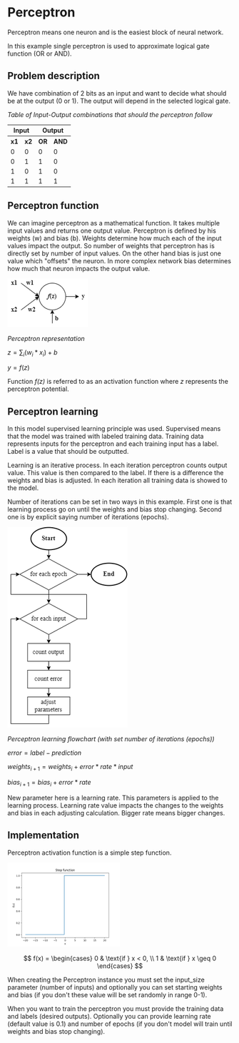 # Perceptron
Perceptron means one neuron and is the easiest block of neural network.

In this example single perceptron is used to approximate logical gate function (OR or AND).

## Problem description
We have combination of 2 bits as an input and want to decide what should be at the output (0 or 1). The output will depend in the selected logical gate.

*Table of Input-Output combinations that should the perceptron follow*

<table>
  <tr>
    <th colspan="2">Input</th>
    <th colspan="2">Output</th>
  </tr>
  <tr>
    <th>x1</th>
    <th>x2</th>
    <th>OR</th>
    <th>AND</th>
  </tr>
  <tr>
    <td>0</td>
    <td>0</td>
    <td>0</td>
    <td>0</td>
  </tr>
  <tr>
    <td>0</td>
    <td>1</td>
    <td>1</td>
    <td>0</td>
  </tr>
  <tr>
    <td>1</td>
    <td>0</td>
    <td>1</td>
    <td>0</td>
  </tr>
  <tr>
    <td>1</td>
    <td>1</td>
    <td>1</td>
    <td>1</td>
  </tr>
</table>

## Perceptron function
We can imagine perceptron as a mathematical function. It takes multiple input values and returns one output value. Perceptron is defined by his weights (w) and bias (b). Weights determine how much each of the input values impact the output. So number of weights that perceptron has is directly set by number of input values. On the other hand bias is just one value which "offsets" the neuron. In more complex network bias determines how much that neuron impacts the output value.

<img src="README_img/perceptron.png" title="Perceptron" alt="Perceptron">

*Perceptron representation*

$z = \sum_{i}(w_i * x_i) + b$

$y = f(z)$

Function *f(z)* is referred to as an activation function where *z* represents the perceptron potential.

## Perceptron learning
In this model supervised learning principle was used. Supervised means that the model was trained with labeled training data. Training data represents inputs for the perceptron and each training input has a label. Label is a value that should be outputted.

Learning is an iterative process. In each iteration perceptron counts output value. This value is then compared to the label. If there is a difference the weights and bias is adjusted. In each iteration all training data is showed to the model.

Number of iterations can be set in two ways in this example. First one is that learning process go on until the weights and bias stop changing. Second one is by explicit saying number of iterations (epochs).

<img src="README_img/learning_flowchart.png" title="Learning flowchart" alt="Learning flowchart">

*Perceptron learning flowchart (with set number of iterations (epochs))*

$error = label - prediction$

$weights_{i+1} = weights_i + error * rate * input$

$bias_{i+1} = bias_i + error * rate$

New parameter here is a learning rate. This parameters is applied to the learning process. Learning rate value impacts the changes to the weights and bias in each adjusting calculation. Bigger rate means bigger changes.

## Implementation
Perceptron activation function is a simple step function.

<img src="README_img/step_fnc.png" title="Step function" alt="Step function" width=50%>

$$
f(x) = 
\begin{cases} 
0 & \text{if } x < 0, \\
1 & \text{if } x \geq 0 
\end{cases}
$$

When creating the Perceptron instance you must set the input_size parameter (number of inputs) and optionally you can set starting weights and bias (if you don't these value will be set randomly in range 0-1).

When you want to train the perceptron you must provide the training data and labels (desired outputs). Optionally you can provide learning rate (default value is 0.1) and number of epochs (if you don't model will train until weights and bias stop changing).